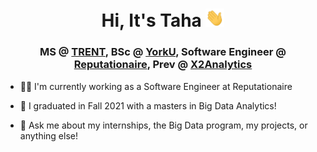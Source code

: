 <h1 align="center">Hi, It's Taha <img src="https://raw.githubusercontent.com/ABSphreak/ABSphreak/master/gifs/Hi.gif" width="30px"></h1>

<h3 align="center">MS @ <a href=https://www.trentu.ca target="blank">TRENT</a>, BSc @ <a href=https://www.yorku.ca target="blank">YorkU</a>, Software Engineer @ <a href=https://www.reputationaire.com target="blank">Reputationaire</a>, Prev @ <a href=https://www.x2analytics.com target="blank">X2Analytics</a></h3>
<p align="center">
</p>
<p>
  
- 👨‍💼 I'm currently working as a Software Engineer at Reputationaire   
  
- 👷‍ I graduated in Fall 2021 with a masters in Big Data Analytics! 

- 💬 Ask me about my internships, the Big Data program, my projects, or anything else!
  
</p>

